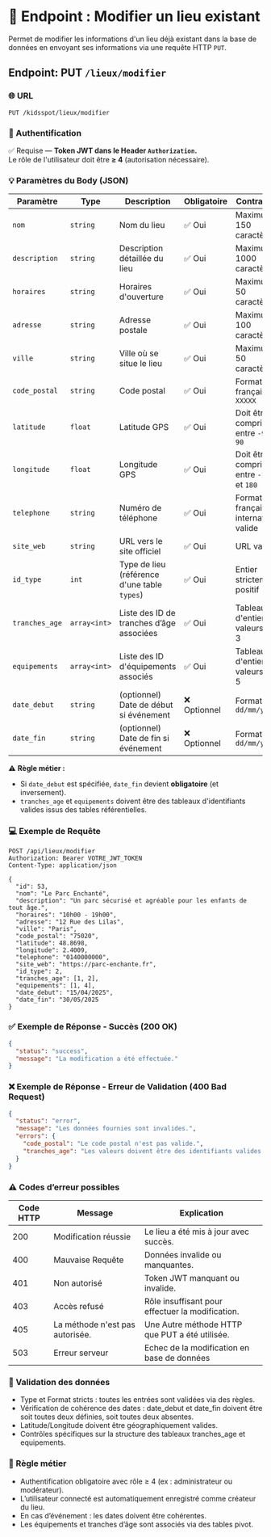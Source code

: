 # 📍 Endpoint : Modifier un lieu existant
Permet de modifier les informations d'un lieu déjà existant dans la base de données en envoyant ses informations via une requête HTTP `PUT`.

## Endpoint: PUT `/lieux/modifier`

### 🌐 URL
```
PUT /kidsspot/lieux/modifier
```

### 🔐 Authentification
✅ Requise — **Token JWT dans le Header `Authorization`.**  
Le rôle de l'utilisateur doit être **≥ 4** (autorisation nécessaire).

### 💡 Paramètres du Body (JSON)
| Paramètre         | Type             | Description                                                | Obligatoire | Contraintes                                        |
|-------------------|------------------|------------------------------------------------------------|-------------|---------------------------------------------------|
| `nom`             | `string`         | Nom du lieu                                                | ✅ Oui      | Maximum 150 caractères                            |
| `description`     | `string`         | Description détaillée du lieu                              | ✅ Oui      | Maximum 1000 caractères                           |
| `horaires`        | `string`         | Horaires d'ouverture                                       | ✅ Oui      | Maximum 50 caractères                             |
| `adresse`         | `string`         | Adresse postale                                            | ✅ Oui      | Maximum 100 caractères                            |
| `ville`           | `string`         | Ville où se situe le lieu                                  | ✅ Oui      | Maximum 50 caractères                             |
| `code_postal`     | `string`         | Code postal                                                | ✅ Oui      | Format français `XXXXX`                           |
| `latitude`        | `float`          | Latitude GPS                                               | ✅ Oui      | Doit être compris entre `-90` et `90`             |
| `longitude`       | `float`          | Longitude GPS                                              | ✅ Oui      | Doit être compris entre `-180` et `180`           |
| `telephone`       | `string`         | Numéro de téléphone                                        | ✅ Oui      | Format français / international valide            |
| `site_web`        | `string`         | URL vers le site officiel                                  | ✅ Oui      | URL valide                                        |
| `id_type`         | `int`            | Type de lieu (référence d'une table `types`)               | ✅ Oui      | Entier strictement positif                        |
| `tranches_age`    | `array<int>`      | Liste des ID de tranches d’âge associées                   | ✅ Oui      | Tableaux d'entiers, valeurs 1 à 3                 |
| `equipements`     | `array<int>`      | Liste des ID d'équipements associés                        | ✅ Oui      | Tableaux d'entiers, valeurs 1 à 5                 |
| `date_debut`      | `string`          | (optionnel) Date de début si événement                     | ❌ Optionnel| Format `dd/mm/yyyy`                               |
| `date_fin`        | `string`          | (optionnel) Date de fin si événement                       | ❌ Optionnel| Format `dd/mm/yyyy`                               |

⚠️ **Règle métier :**  
- Si `date_debut` est spécifiée, `date_fin` devient **obligatoire** (et inversement).  
- `tranches_age` et `equipements` doivent être des tableaux d'identifiants valides issus des tables référentielles.

### 💻 Exemple de Requête
```http
POST /api/lieux/modifier
Authorization: Bearer VOTRE_JWT_TOKEN
Content-Type: application/json

{
  "id": 53,
  "nom": "Le Parc Enchanté",
  "description": "Un parc sécurisé et agréable pour les enfants de tout âge.",
  "horaires": "10h00 - 19h00",
  "adresse": "12 Rue des Lilas",
  "ville": "Paris",
  "code_postal": "75020",
  "latitude": 48.8698,
  "longitude": 2.4009,
  "telephone": "0140000000",
  "site_web": "https://parc-enchante.fr",
  "id_type": 2,
  "tranches_age": [1, 2],
  "equipements": [1, 4],
  "date_debut": "15/04/2025",
  "date_fin": "30/05/2025
}
```

### ✅ Exemple de Réponse - Succès (200 OK)
```json
{
  "status": "success",
  "message": "La modification a été effectuée."
}
```

### ❌ Exemple de Réponse - Erreur de Validation (400 Bad Request)
```json
{
  "status": "error",
  "message": "Les données fournies sont invalides.",
  "errors": {
    "code_postal": "Le code postal n'est pas valide.",
    "tranches_age": "Les valeurs doivent être des identifiants valides (1 à 3)."
  }
}
```

### ⚠️ Codes d’erreur possibles
| Code HTTP | Message   | Explication                         |
|-----------|-----------|-------------------------------------|
| 200       | Modification réussie        | Le lieu a été mis à jour avec succès. |
| 400       | Mauvaise Requête | Données invalide ou manquantes. |
| 401       | Non autorisé | Token JWT manquant ou invalide. |
| 403 | Accès refusé | Rôle insuffisant pour effectuer la modification. |
| 405 | La méthode n'est pas autorisée. | Une Autre méthode HTTP que PUT a été utilisée. |
| 503 | Erreur serveur | Echec de la modification en base de données |

### 🧠 Validation des données
- Type et Format stricts : toutes les entrées sont validées via des règles.
- Vérification de cohérence des dates : date_debut et date_fin doivent être soit toutes deux définies, soit toutes deux absentes.
- Latitude/Longitude doivent être géographiquement valides.
- Contrôles spécifiques sur la structure des tableaux tranches_age et equipements.

### 💼 Règle métier
- Authentification obligatoire avec rôle ≥ 4 (ex : administrateur ou modérateur).
- L’utilisateur connecté est automatiquement enregistré comme créateur du lieu.
- En cas d’événement : les dates doivent être cohérentes.
- Les équipements et tranches d’âge sont associés via des tables pivot.
